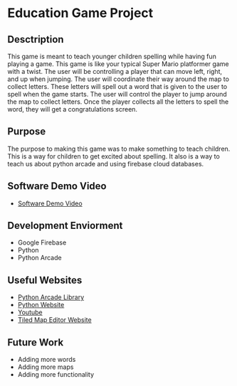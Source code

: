 # Education Game Project

## Desctription
This game is meant to teach younger children spelling while having fun playing a game. This game is like your typical Super Mario platformer game with a twist. The user will be controlling a player that can move left, right, and up when jumping. The user will coordinate their way around the map to collect letters. These letters will spell out a word that is given to the user to spell when the game starts. The user will control the player to jump around the map to collect letters. Once the player collects all the letters to spell the word, they will get a congratulations screen.

## Purpose
The purpose to making this game was to make something to teach children. This is a way for children to get excited about spelling. It also is a way to teach us about python arcade and using firebase cloud databases.

## Software Demo Video
* [Software Demo Video](https://www.youtube.com/watch?v=3cpuDbguFDE)

## Development Enviorment
* Google Firebase
* Python 
* Python Arcade

## Useful Websites
* [Python Arcade Library](https://api.arcade.academy/en/latest/)
* [Python Website](https://www.python.org/)
* [Youtube](https://www.youtube.com/)
* [Tiled Map Editor Website](https://www.mapeditor.org/)

## Future Work
* Adding more words
* Adding more maps
* Adding more functionality